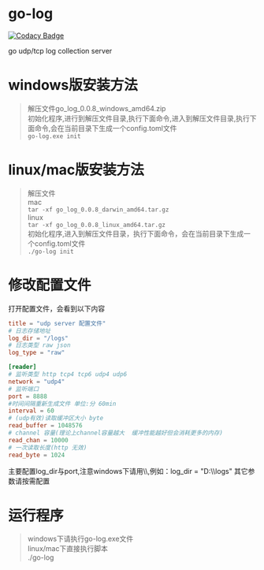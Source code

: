 # go-log

[![Codacy Badge](https://api.codacy.com/project/badge/Grade/01a76a3c6a0b4a4593b62c558b0e258c)](https://app.codacy.com/app/fitzix/go-log?utm_source=github.com&utm_medium=referral&utm_content=fitzix/go-log&utm_campaign=Badge_Grade_Dashboard)

go udp/tcp log collection server

# windows版安装方法

> 解压文件go_log_0.0.8_windows_amd64.zip  
初始化程序,进行到解压文件目录,执行下面命令,进入到解压文件目录,执行下面命令,会在当前目录下生成一个config.toml文件  
`go-log.exe init`

# linux/mac版安装方法

> 解压文件  
mac  
`tar -xf go_log_0.0.8_darwin_amd64.tar.gz`  
linux  
`tar -xf go_log_0.0.8_linux_amd64.tar.gz`  
初始化程序,进入到解压文件目录，执行下面命令，会在当前目录下生成一个config.toml文件  
`./go-log init`

# 修改配置文件

打开配置文件，会看到以下内容

```toml
title = "udp server 配置文件"
# 日志存储地址
log_dir = "/logs"
# 日志类型 raw json
log_type = "raw"

[reader]
# 监听类型 http tcp4 tcp6 udp4 udp6
network = "udp4"
# 监听端口
port = 8888
#时间间隔重新生成文件 单位:分 60min
interval = 60
# (udp有效)读取缓冲区大小 byte
read_buffer = 1048576
# channel 容量(理论上channel容量越大  缓冲性能越好但会消耗更多的内存)
read_chan = 10000
# 一次读取长度(http 无效)
read_byte = 1024
```

主要配置log_dir与port,注意windows下请用\\\\,例如：log_dir = "D:\\\\logs"
其它参数请按需配置

# 运行程序

> windows下请执行go-log.exe文件  
linux/mac下直接执行脚本  
./go-log


